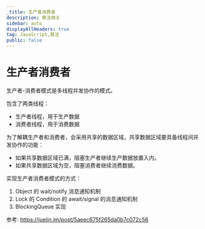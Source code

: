 ```yaml
---
_title: 生产者消费者
description: 算法相关
sidebar: auto
displayAllHeaders: true
tag: JavaScript,算法
public: false
---
```


# 生产者消费者

生产者-消费者模式是多线程并发协作的模式。

包含了两类线程：

- 生产者线程，用于生产数据
- 消费者线程，用于消费数据

为了解耦生产者和消费者，会采用共享的数据区域，共享数据区域要具备线程间并发协作的功能：

- 如果共享数据区域已满，阻塞生产者继续生产数据放置入内。
- 如果共享数据区域为空，阻塞消费者继续消费数据。

实现生产者消费者模式的方式：

1. Object 的 wait/notify 消息通知机制
2. Lock 的 Condition 的 await/signal 的消息通知机制
3. BlockingQueue 实现




参考: https://juejin.im/post/5aeec675f265da0b7c072c56